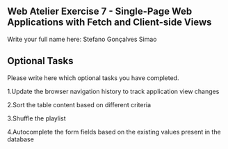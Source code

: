 ## Web Atelier Exercise 7 - Single-Page Web Applications with Fetch and Client-side Views

Write your full name here: Stefano Gonçalves Simao


## Optional Tasks

Please write here which optional tasks you have completed.

1.Update the browser navigation history to track application view changes

2.Sort the table content based on different criteria

3.Shuffle the playlist

4.Autocomplete the form fields based on the existing values present in the database
